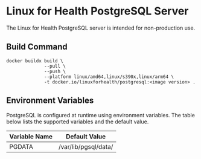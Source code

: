 # Linux for Health PostgreSQL Server

The Linux for Health PostgreSQL server is intended for non-production use.

## Build Command

```
docker buildx build \
              --pull \
              --push \
              --platform linux/amd64,linux/s390x,linux/arm64 \
              -t docker.io/linuxforhealth/postgresql:<image version> .
```

## Environment Variables

PostgreSQL is configured at runtime using environment variables. The table below
lists the supported variables and the default value.

| Variable Name | Default Value        |
| ------------- | -------------------- |
| PGDATA        | /var/lib/pgsql/data/ |
